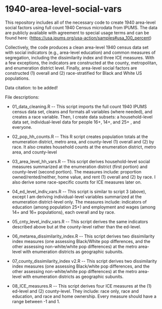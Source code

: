# 1940-area-level-social-vars
This repository includes all of the necessary code to create 1940 area-level social factors using full count 1940 Census microdata from IPUMS. The data are publicly available with agreement to special usage terms and can be found here: (https://usa.ipums.org/usa-action/samples#usa_100_percent)

Collectively, the code produces a clean area-level 1940 census data set with social indicators (e.g., area-level education) and common measures of segregation, including the dissimilarity index and three ICE measures. With a few exceptions, the indicators are constructed at the county, metropolitan, and enumeration district level. Finally, area-level social factors are constructed (1) overall and (2) race-stratified for Black and White US populations.

Data citation: to be added!

File descriptions:
- 01_data_cleaning.R -- This script imports the full count 1940 IPUMS census data set, cleans and formats all variables (where needed), and creates a race variable. Then, I create data subsets: a household-level data set, individual-level data for people 16+, 14+, and 25+ , and everyone.
  
- 02_pop_hh_counts.R -- This R script creates population totals at the enumeration district, metro area, and county-level (1) overall and (2) by race. It also creates household counts at the enumeration district, metro area, and county-level
  
- 03_area_level_hh_vars.R -- This script derives household-level social measures summarized at the enumeration district (first portion) and county-level (second portion). The measures include: proportion owned/rented/neither, home value, and rent (1) overall and (2) by race. I also derive some race-specific counts for ICE measures later on.
  
- 04_ed_level_indiv_vars.R -- This script is similar to script 3 (above), except I am deriving individual-level variables summarized at the enumeration district-level only. The measures include: indicators of education (among population 25+) and employment and wages (among 14+ and 16+ populations), each overall and by race.
  
- 05_cnty_level_indiv_vars.R --  This script derives the same indicators described above but at the county-level rather than the ed-level.
  
- 06_metarea_dissimilarity_index.R --  This script derives two dissimilarity index measures (one assessing Black/White pop differences, and the other assessing non-white/white pop differences) at the metro area-level with enumeration districts as geographic subunits.
  
- 07_county_dissimilarity_index v2.R -- This script derives two dissimilarity index measures (one assessing Black/white pop differences, and the other assessing non-white/white pop differences) at the metro area-level with enumeration districts as geographic subunits.
  
- 08_ICE_measures.R -- This script derives four ICE measures at the (1) ed-level and (2) county-level. They include: race only, race and education, and race and home ownership. Every measure should have a range between -1 and 1.

